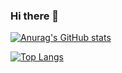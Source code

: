 ### Hi there 👋

[![Anurag's GitHub stats](https://github-readme-stats.vercel.app/api?username=U-WangE&theme=moltack)](https://github.com/U-WangE/github-readme-stats)

[![Top Langs](https://github-readme-stats.vercel.app/api/top-langs/?username=U-WangE&layout=compact)](https://github.com/U-WangE/github-readme-stats)

<!--
**U-WangE/U-WangE** is a ✨ _special_ ✨ repository because its `README.md` (this file) appears on your GitHub profile.

Here are some ideas to get you started:

- 🔭 I’m currently working on ...
- 🌱 I’m currently learning ...
- 👯 I’m looking to collaborate on ...
- 🤔 I’m looking for help with ...
- 💬 Ask me about ...
- 📫 How to reach me: ...
- 😄 Pronouns: ...
- ⚡ Fun fact: ...
-->
